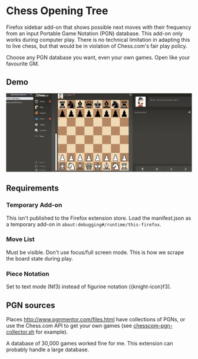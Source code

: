 # Chess Opening Tree

Firefox sidebar add-on that shows possible next moves with their frequency from an input Portable Game Notation (PGN) database. This add-on only works during computer play. There is no technical limitation in adapting this to live chess, but that would be in violation of Chess.com's fair play policy.

Choose any PGN database you want, even your own games. Open like your favourite GM.

## Demo

![Demo](demo/demo.gif)

## Requirements

### Temporary Add-on

This isn't published to the Firefox extension store. Load the manifest.json as a temporary add-on in `about:debugging#/runtime/this-firefox`.

### Move List

Must be visible. Don't use focus/full screen mode. This is how we scrape the board state during play.

### Piece Notation

Set to text mode (Nf3) instead of figurine notation ({knight-icon}f3).

## PGN sources

Places http://www.pgnmentor.com/files.html have collections of PGNs, or use the Chess.com API to get your own games (see [chesscom-pgn-collector.sh](tools/chesscom-pgn-collector.sh) for example).

A database of 30,000 games worked fine for me. This extension can probably handle a large database.
